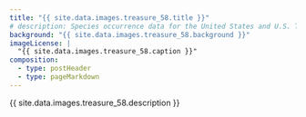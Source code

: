 ```yaml
---
title: "{{ site.data.images.treasure_58.title }}"
# description: Species occurrence data for the United States and U.S. Territories.
background: "{{ site.data.images.treasure_58.background }}"
imageLicense: |
  "{{ site.data.images.treasure_58.caption }}"
composition:
  - type: postHeader
  - type: pageMarkdown
---
```


{{ site.data.images.treasure_58.description }}